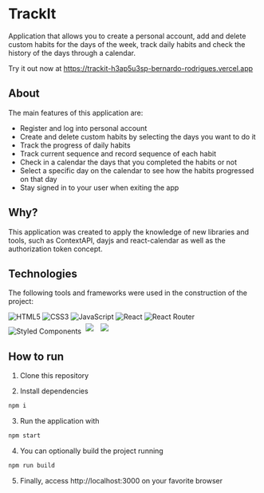 # TrackIt

Application that allows you to create a personal account, add and delete custom habits for the days of the week, track daily habits and check the history of the days through a calendar.

Try it out now at https://trackit-h3ap5u3sp-bernardo-rodrigues.vercel.app

## About

The main features of this application are:

- Register and log into personal account
- Create and delete custom habits by selecting the days you want to do it
- Track the progress of daily habits
- Track current sequence and record sequence of each habit
- Check in a calendar the days that you completed the habits or not
- Select a specific day on the calendar to see how the habits progressed on that day
- Stay signed in to your user when exiting the app

## Why?

This application was created to apply the knowledge of new libraries and tools, such as ContextAPI, dayjs and react-calendar as well as the authorization token concept.

## Technologies

The following tools and frameworks were used in the construction of the project:<br>


  ![HTML5](https://img.shields.io/badge/html5-%23E34F26.svg?style=for-the-badge&logo=html5&logoColor=white)
  ![CSS3](https://img.shields.io/badge/css3-%231572B6.svg?style=for-the-badge&logo=css3&logoColor=white)
  ![JavaScript](https://img.shields.io/badge/javascript-%23323330.svg?style=for-the-badge&logo=javascript&logoColor=%23F7DF1E)
  ![React](https://img.shields.io/badge/react-%2320232a.svg?style=for-the-badge&logo=react&logoColor=%2361DAFB)
  ![React Router](https://img.shields.io/badge/React_Router-CA4245?style=for-the-badge&logo=react-router&logoColor=white)
  ![Styled Components](https://img.shields.io/badge/styled--components-DB7093?style=for-the-badge&logo=styled-components&logoColor=white)
   <img style='margin: 5px' src='https://img.shields.io/badge/Context-API-blue?style=for-the-badge&logo=appveyor'>
   <img style='margin: 5px' src='https://img.shields.io/badge/React-Calendar-blue?style=for-the-badge&logo=appveyor'>


## How to run

1. Clone this repository

2. Install dependencies
```bash
npm i
```

3. Run the application with
```bash
npm start
```

4. You can optionally build the project running
```bash
npm run build
```
5. Finally, access http://localhost:3000 on your favorite browser
